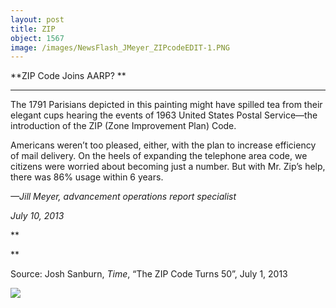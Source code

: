 ```yaml
---
layout: post
title: ZIP
object: 1567
image: /images/NewsFlash_JMeyer_ZIPcodeEDIT-1.PNG
---
```

**ZIP Code Joins AARP?
**

****

The 1791 Parisians depicted in this painting might have spilled tea from their elegant cups hearing the events of 1963 United States Postal Service—the introduction of the ZIP (Zone Improvement Plan) Code. 

Americans weren’t too pleased, either, with the plan to increase efficiency of mail delivery. On the heels of expanding the telephone area code, we citizens were worried about becoming just a number. But with Mr. Zip’s help, there was 86% usage within 6 years. 

*—Jill Meyer, advancement operations report specialist*

*July 10, 2013*

**

**

Source: Josh Sanburn, *Time*, “The ZIP Code Turns 50”, July 1, 2013

![]({{siteurl.base}}/images/NewsFlash_JMeyer_ZIPcodeEDIT-1.PNG)
